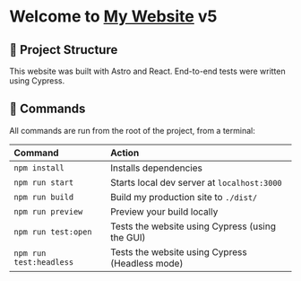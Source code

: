 # Welcome to [My Website](https://www.joaodias.me) v5

## 🚀 Project Structure

This website was built with Astro and React.
End-to-end tests were written using Cypress.

## 🧞 Commands

All commands are run from the root of the project, from a terminal:

| Command                 | Action                                          |
| :---------------------- | :---------------------------------------------- |
| `npm install`           | Installs dependencies                           |
| `npm run start`         | Starts local dev server at `localhost:3000`     |
| `npm run build`         | Build my production site to `./dist/`           |
| `npm run preview`       | Preview your build locally                      |
| `npm run test:open`     | Tests the website using Cypress (using the GUI) |
| `npm run test:headless` | Tests the website using Cypress (Headless mode) |
